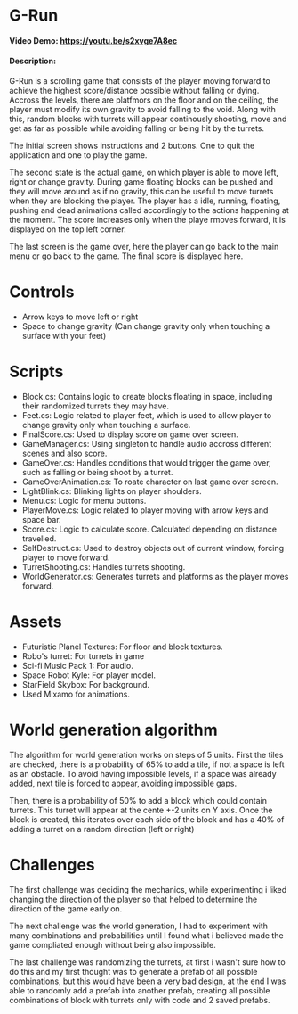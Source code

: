 # G-Run
#### Video Demo:  https://youtu.be/s2xvge7A8ec
#### Description:
G-Run is a scrolling game that consists of the player moving forward to achieve the highest score/distance possible without falling or dying. Accross the levels, there are platfmors on the floor and on the ceiling, the player must modify its own gravity to avoid falling to the void.
Along with this, random blocks with turrets will appear continously shooting, move and get as far as possible while avoiding falling or being hit by the turrets.

The initial screen shows instructions and 2 buttons. One to quit the application and one to play the game.

The second state is the actual game, on which player is able to move left, right or change gravity. During game floating blocks can be pushed and they will move around as if no gravity, this can be useful to move turrets when they are blocking the player.
The player has a idle, running, floating, pushing and dead animations called accordingly to the actions happening at the moment.
The score increases only when the playe rmoves forward, it is displayed on the top left corner.

The last screen is the game over, here the player can go back to the main menu or go back to the game. The final score is displayed here.

# Controls
* Arrow keys to move left or right
* Space to change gravity (Can change gravity only when touching a surface with your feet)

# Scripts
* Block.cs: Contains logic to create blocks floating in space, including their randomized turrets they may have.
* Feet.cs: Logic related to player feet, which is used to allow player to change gravity only when touching a surface.
* FinalScore.cs: Used to display score on game over screen.
* GameManager.cs: Using singleton to handle audio accross different scenes and also score.
* GameOver.cs: Handles conditions that would trigger the game over, such as falling or being shoot by a turret.
* GameOverAnimation.cs: To roate character on last game over screen.
* LightBlink.cs: Blinking lights on player shoulders.
* Menu.cs: Logic for menu buttons.
* PlayerMove.cs: Logic related to player moving with arrow keys and space bar.
* Score.cs: Logic to calculate score. Calculated depending on distance travelled.
* SelfDestruct.cs: Used to destroy objects out of current window, forcing player to move forward.
* TurretShooting.cs: Handles turrets shooting.
* WorldGenerator.cs: Generates turrets and platforms as the player moves forward. 

# Assets
* Futuristic Planel Textures: For floor and block textures.
* Robo's turret: For turrets in game
* Sci-fi Music Pack 1: For audio.
* Space Robot Kyle: For player model.
* StarField Skybox: For background.
* Used Mixamo for animations.

# World generation algorithm
The algorithm for world generation works on steps of 5 units. First the tiles are checked, there is a probability of 65% to add a tile, if not a space is left as an obstacle. To avoid having impossible levels, if a space was already added, next tile is forced to appear, avoiding impossible gaps.

Then, there is a probability of 50% to add a block which could contain turrets. This turret will appear at the cente +-2 units on Y axis. Once the block is created, this iterates over each side of the block and has a 40% of adding a turret on a random direction (left or right)

# Challenges
The first challenge was deciding the mechanics, while experimenting i liked changing the direction of the player so that helped to determine the direction of the game early on.

The next challenge was the world generation, I had to experiment with many combinations and probabilities until I found what i believed made the game compliated enough without being also impossible.

The last challenge was randomizing the turrets, at first i wasn't sure how to do this and my first thought was to generate a prefab of all possible combinations, but this would have been a very bad design, at the end I was able to randomly add a prefab into another prefab, creating all possible combinations of block with turrets only with code and 2 saved prefabs.

